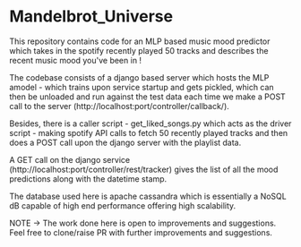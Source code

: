 # Mandelbrot_Universe

This repository contains code for an MLP based music mood predictor which takes in the 
spotify recently played 50 tracks and describes the recent music mood you've been in !

The codebase consists of a django based server which hosts the MLP amodel - which trains upon service startup and
gets pickled, which can then be unloaded and run against the test data each time we make a POST call to the server
(http://localhost:port/controller/callback/).

Besides, there is a caller script - get_liked_songs.py which acts as the driver script - making spotify API calls to
fetch 50 recently played tracks and then does a POST call upon the django server with the playlist data.

A GET call on the django service (http://localhost:port/controller/rest/tracker) gives the list of all the 
mood predictions along with the datetime stamp.

The database used here is apache cassandra which is essentially a NoSQL dB capable of high end performance offering high scalability.

NOTE -> The work done here is open to improvements and suggestions. Feel free to clone/raise PR with further improvements and suggestions.
